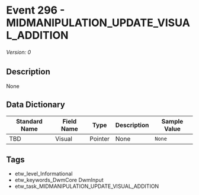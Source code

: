 # Event 296 - MIDMANIPULATION_UPDATE_VISUAL_ADDITION
###### Version: 0

## Description
None

## Data Dictionary
|Standard Name|Field Name|Type|Description|Sample Value|
|---|---|---|---|---|
|TBD|Visual|Pointer|None|`None`|

## Tags
* etw_level_Informational
* etw_keywords_DwmCore DwmInput
* etw_task_MIDMANIPULATION_UPDATE_VISUAL_ADDITION
